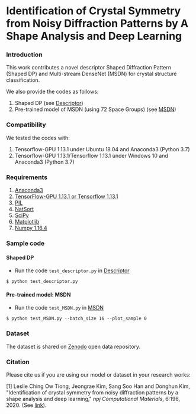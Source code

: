 # Identification of Crystal Symmetry from Noisy Diffraction Patterns by A Shape Analysis and Deep Learning

### Introduction
This work contributes a novel descriptor Shaped Diffraction Pattern (Shaped DP) and Multi-stream DenseNet (MSDN) for crystal structure classification.

We also provide the codes as follows:
  1) Shaped DP (see [Descriptor](https://github.com/tiongleslie/crystal-structure-classification/tree/master/Descriptor))
  2) Pre-trained model of MSDN (using 72 Space Groups) (see [MSDN](https://github.com/tiongleslie/crystal-structure-classification/tree/master/MSDN))

### Compatibility
We tested the codes with:
  1) Tensorflow-GPU 1.13.1 under Ubuntu 18.04 and Anaconda3 (Python 3.7)
  1) Tensorflow-GPU 1.13.1/Tensorflow 1.13.1 under Windows 10 and Anaconda3 (Python 3.7)

### Requirements
  1) [Anaconda3](https://www.anaconda.com/distribution/#download-section)
  2) [TensorFlow-GPU 1.13.1 or Tensorflow 1.13.1](https://www.tensorflow.org/install/pip)
  3) [PIL](https://anaconda.org/anaconda/pillow)
  4) [NatSort](https://pypi.org/project/natsort/)
  5) [SciPy](https://anaconda.org/anaconda/scipy)
  6) [Matplotlib](https://anaconda.org/conda-forge/matplotlib)
  7) [Numpy 1.16.4](https://pypi.org/project/numpy/1.16.4/)
 
### Sample code
#### Shaped DP
- Run the code `test_descriptor.py` in [Descriptor](https://github.com/tiongleslie/crystal-structure-classification/tree/master/Descriptor)
```shell
$ python test_descriptor.py
```

#### Pre-trained model: MSDN
- Run the code `test_MSDN.py` in [MSDN](https://github.com/tiongleslie/crystal-structure-classification/tree/master/MSDN)
```shell
$ python test_MSDN.py --batch_size 16 --plot_sample 0
```

### Dataset
The dataset is shared on [Zenodo](https://doi.org/10.5281/zenodo.4030041) open data repository.

### Citation
Please cite us if you are using our model or dataset in your research works: <br />

[1] Leslie Ching Ow Tiong, Jeongrae Kim, Sang Soo Han and Donghun Kim, "Identification of crystal symmetry from noisy diffraction patterns by a shape analysis and deep learning," *npj Computational Materials*, 6:196, 2020. (See [link](https://www.nature.com/articles/s41524-020-00466-5)).
